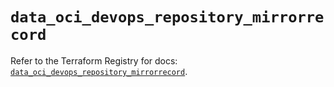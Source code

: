 # `data_oci_devops_repository_mirrorrecord`

Refer to the Terraform Registry for docs: [`data_oci_devops_repository_mirrorrecord`](https://registry.terraform.io/providers/oracle/oci/6.18.0/docs/data-sources/devops_repository_mirrorrecord).
